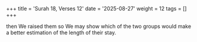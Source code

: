 +++
title = 'Surah 18, Verses 12'
date = '2025-08-27'
weight = 12
tags = []
+++

then We raised them so We may show which of the two groups would make a better estimation of the length of their stay. 